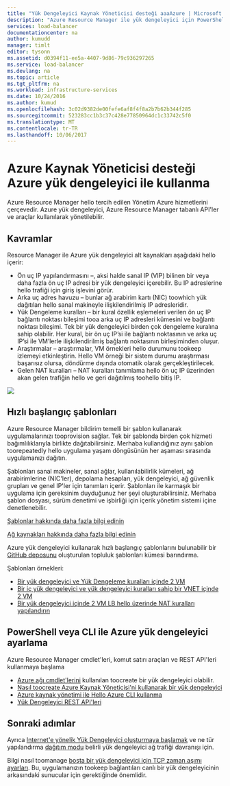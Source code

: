 ```yaml
---
title: "Yük Dengeleyici Kaynak Yöneticisi desteği aaaAzure | Microsoft Docs"
description: "Azure Resource Manager ile yük dengeleyici için PowerShell kullanma. Yük Dengeleyici için şablonları kullanma"
services: load-balancer
documentationcenter: na
author: kumudd
manager: timlt
editor: tysonn
ms.assetid: d0394f11-ee5a-4407-9d86-79c936297265
ms.service: load-balancer
ms.devlang: na
ms.topic: article
ms.tgt_pltfrm: na
ms.workload: infrastructure-services
ms.date: 10/24/2016
ms.author: kumud
ms.openlocfilehash: 3c02d9382de00fefe6af8f4f8a2b7b62b344f285
ms.sourcegitcommit: 523283cc1b3c37c428e77850964dc1c33742c5f0
ms.translationtype: MT
ms.contentlocale: tr-TR
ms.lasthandoff: 10/06/2017
---
```

# <a name="using-azure-resource-manager-support-with-azure-load-balancer"></a>Azure Kaynak Yöneticisi desteği Azure yük dengeleyici ile kullanma

Azure Resource Manager hello tercih edilen Yönetim Azure hizmetlerini çerçevedir. Azure yük dengeleyici, Azure Resource Manager tabanlı API'ler ve araçlar kullanılarak yönetilebilir.

## <a name="concepts"></a>Kavramlar

Resource Manager ile Azure yük dengeleyici alt kaynakları aşağıdaki hello içerir:

* Ön uç IP yapılandırmasını –, aksi halde sanal IP (VIP) bilinen bir veya daha fazla ön uç IP adresi bir yük dengeleyici içerebilir. Bu IP adreslerine hello trafiği için giriş işlevini görür.
* Arka uç adres havuzu – bunlar ağ arabirim kartı (NIC) toowhich yük dağıtılan hello sanal makineyle ilişkilendirilmiş IP adresleridir.
* Yük Dengeleme kuralları – bir kural özellik eşlemeleri verilen ön uç IP bağlantı noktası bileşimi tooa arka uç IP adresleri kümesini ve bağlantı noktası bileşimi. Tek bir yük dengeleyici birden çok dengeleme kuralına sahip olabilir. Her kural, bir ön uç IP’si ile bağlantı noktasının ve arka uç IP’si ile VM’lerle ilişkilendirilmiş bağlantı noktasının birleşiminden oluşur.
* Araştırmalar – araştırmalar, VM örnekleri hello durumunu tookeep izlemeyi etkinleştirin. Hello VM örneği bir sistem durumu araştırması başarısız olursa, döndürme dışında otomatik olarak gerçekleştirilecek.
* Gelen NAT kuralları – NAT kuralları tanımlama hello ön uç IP üzerinden akan gelen trafiğin hello ve geri dağıtılmış toohello bitiş IP.

![](./media/load-balancer-arm/load-balancer-arm.png)

## <a name="quickstart-templates"></a>Hızlı başlangıç şablonları

Azure Resource Manager bildirim temelli bir şablon kullanarak uygulamalarınızı tooprovision sağlar. Tek bir şablonda birden çok hizmeti bağımlılıklarıyla birlikte dağıtabilirsiniz. Merhaba kullandığınız aynı şablon toorepeatedly hello uygulama yaşam döngüsünün her aşaması sırasında uygulamanızı dağıtın.

Şablonları sanal makineler, sanal ağlar, kullanılabilirlik kümeleri, ağ arabirimlerine (NIC'ler), depolama hesapları, yük dengeleyici, ağ güvenlik grupları ve genel IP'ler için tanımları içerir. Şablonları ile karmaşık bir uygulama için gereksinim duyduğunuz her şeyi oluşturabilirsiniz. Merhaba şablon dosyası, sürüm denetimi ve işbirliği için içerik yönetim sistemi içine denetlenebilir.

[Şablonlar hakkında daha fazla bilgi edinin](../azure-resource-manager/resource-manager-template-walkthrough.md)

[Ağ kaynakları hakkında daha fazla bilgi edinin](../virtual-network/resource-groups-networking.md)

Azure yük dengeleyici kullanarak hızlı başlangıç şablonlarını bulunabilir bir [GitHub deposunu](https://github.com/Azure/azure-quickstart-templates) oluşturulan topluluk şablonları kümesi barındırma.

Şablonları örnekleri:

* [Bir yük dengeleyici ve Yük Dengeleme kuralları içinde 2 VM](http://go.microsoft.com/fwlink/?LinkId=544799)
* [Bir iç yük dengeleyici ve yük dengeleyici kuralları sahip bir VNET içinde 2 VM](http://go.microsoft.com/fwlink/?LinkId=544800)
* [Bir yük dengeleyici içinde 2 VM LB hello üzerinde NAT kuralları yapılandırın](http://go.microsoft.com/fwlink/?LinkId=544801)

## <a name="setting-up-azure-load-balancer-with-a-powershell-or-cli"></a>PowerShell veya CLI ile Azure yük dengeleyici ayarlama

Azure Resource Manager cmdlet'leri, komut satırı araçları ve REST API'leri kullanmaya başlama

* [Azure ağı cmdlet'lerini](https://msdn.microsoft.com/library/azure/mt163510.aspx) kullanılan toocreate bir yük dengeleyici olabilir.
* [Nasıl toocreate Azure Kaynak Yöneticisi'ni kullanarak bir yük dengeleyici](load-balancer-get-started-ilb-arm-ps.md)
* [Azure kaynak yönetimi ile Hello Azure CLI kullanma](../xplat-cli-azure-resource-manager.md)
* [Yük Dengeleyici REST API'leri](https://msdn.microsoft.com/library/azure/mt163651.aspx)

## <a name="next-steps"></a>Sonraki adımlar

Ayrıca [Internet'e yönelik Yük Dengeleyici oluşturmaya başlamak](load-balancer-get-started-internet-arm-ps.md) ve ne tür yapılandırma [dağıtım modu](load-balancer-distribution-mode.md) belirli yük dengeleyici ağ trafiği davranışı için.

Bilgi nasıl toomanage [boşta bir yük dengeleyici için TCP zaman aşımı ayarları](load-balancer-tcp-idle-timeout.md). Bu, uygulamanızın tookeep bağlantıları canlı bir yük dengeleyicinin arkasındaki sunucular için gerektiğinde önemlidir.
